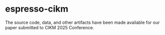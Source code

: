 # espresso-cikm
The source code, data, and other artifacts have been made available for our paper submitted to CIKM 2025 Conference.
